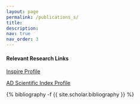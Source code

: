 ```yaml
---
layout: page
permalink: /publications_s/
title: 
description: 
nav: true
nav_order: 3
---
```


#### Relevant Research Links

[Inspire Profile](https://inspirehep.net/authors/1069191)


[AD Scientific Index Profile](https://www.adscientificindex.com/scientist/antonios-tsokaros/1407893)

<!-- _pages/publications.md -->
<div class="publications">

{% bibliography -f {{ site.scholar.bibliography }} %}

</div>
